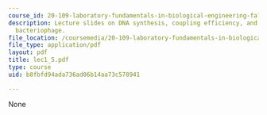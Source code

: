 ```yaml
---
course_id: 20-109-laboratory-fundamentals-in-biological-engineering-fall-2007
description: Lecture slides on DNA synthesis, coupling efficiency, and a refactoring
  bacteriophage.
file_location: /coursemedia/20-109-laboratory-fundamentals-in-biological-engineering-fall-2007/b8fbfd94ada736ad06b14aa73c578941_lec1_5.pdf
file_type: application/pdf
layout: pdf
title: lec1_5.pdf
type: course
uid: b8fbfd94ada736ad06b14aa73c578941

---
```

None